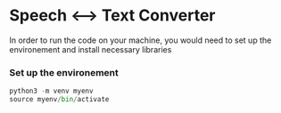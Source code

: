 # Speech <--> Text Converter

In order to run the code on your machine, you would need to set up the environement and install necessary libraries

### Set up the environement

```python
python3 -m venv myenv
source myenv/bin/activate
```
